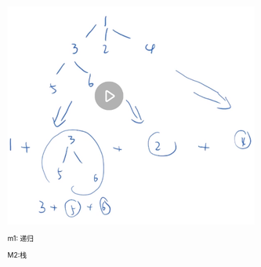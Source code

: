 

![20210701161720](https://raw.githubusercontent.com/corykingsf/hack-system-design-pixel/main/pictures/20210701161720.png)


m1:  递归


M2:栈

